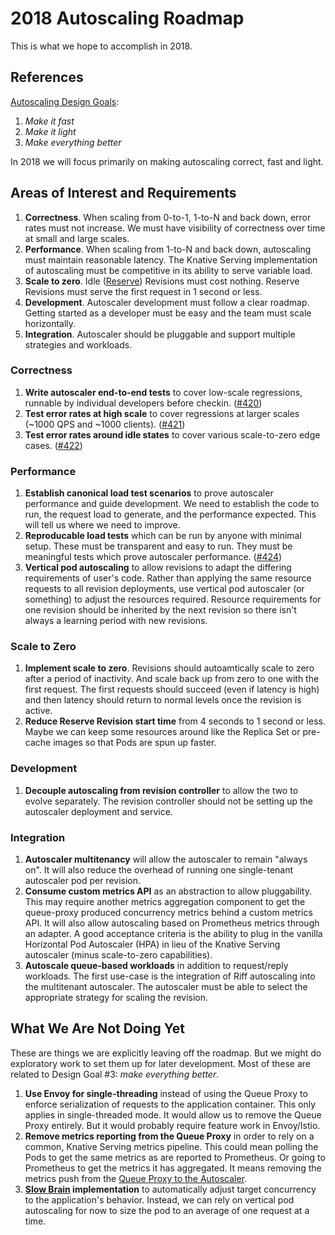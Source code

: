 # 2018 Autoscaling Roadmap

This is what we hope to accomplish in 2018.

## References

[Autoscaling Design Goals](README.md#design-goals):

1. _Make it fast_
2. _Make it light_
3. _Make everything better_

In 2018 we will focus primarily on making autoscaling correct, fast and light.

## Areas of Interest and Requirements

1. **Correctness**. When scaling from 0-to-1, 1-to-N and back down, error rates must not increase. We must have visibility of correctness over time at small and large scales.
2. **Performance**. When scaling from 1-to-N and back down, autoscaling must maintain reasonable latency. The Knative Serving implementation of autoscaling must be competitive in its ability to serve variable load.
3. **Scale to zero**. Idle ([Reserve](README.md#behavior)) Revisions must cost nothing. Reserve Revisions must serve the first request in 1 second or less.
4. **Development**. Autoscaler development must follow a clear roadmap. Getting started as a developer must be easy and the team must scale horizontally.
5. **Integration**. Autoscaler should be pluggable and support multiple strategies and workloads.

### Correctness

1. **Write autoscaler end-to-end tests** to cover low-scale regressions, runnable by individual developers before checkin. ([#420](https://github.com/knative/serving/issues/420))
2. **Test error rates at high scale** to cover regressions at larger scales (~1000 QPS and ~1000 clients). ([#421](https://github.com/knative/serving/issues/421))
3. **Test error rates around idle states** to cover various scale-to-zero edge cases. ([#422](https://github.com/knative/serving/issues/422))

### Performance

1. **Establish canonical load test scenarios** to prove autoscaler performance and guide development. We need to establish the code to run, the request load to generate, and the performance expected. This will tell us where we need to improve.
2. **Reproducable load tests** which can be run by anyone with minimal setup. These must be transparent and easy to run. They must be meaningful tests which prove autoscaler performance. ([#424](https://github.com/knative/serving/pull/424))
3. **Vertical pod autoscaling** to allow revisions to adapt the differing requirements of user's code. Rather than applying the same resource requests to all revision deployments, use vertical pod autoscaler (or something) to adjust the resources required. Resource requirements for one revision should be inherited by the next revision so there isn't always a learning period with new revisions.

### Scale to Zero

1. **Implement scale to zero**. Revisions should autoamtically scale to zero after a period of inactivity. And scale back up from zero to one with the first request. The first requests should succeed (even if latency is high) and then latency should return to normal levels once the revision is active.
2. **Reduce Reserve Revision start time** from 4 seconds to 1 second or less. Maybe we can keep some resources around like the Replica Set or pre-cache images so that Pods are spun up faster.

### Development

1. **Decouple autoscaling from revision controller** to allow the two to evolve separately. The revision controller should not be setting up the autoscaler deployment and service.

### Integration

1. **Autoscaler multitenancy** will allow the autoscaler to remain "always on". It will also reduce the overhead of running one single-tenant autoscaler pod per revision.
2. **Consume custom metrics API** as an abstraction to allow pluggability. This may require another metrics aggregation component to get the queue-proxy produced concurrency metrics behind a custom metrics API. It will also allow autoscaling based on Prometheus metrics through an adapter. A good acceptance criteria is the ability to plug in the vanilla Horizontal Pod Autoscaler (HPA) in lieu of the Knative Serving autoscaler (minus scale-to-zero capabilities).
3. **Autoscale queue-based workloads** in addition to request/reply workloads. The first use-case is the integration of Riff autoscaling into the multitenant autoscaler. The autoscaler must be able to select the appropriate strategy for scaling the revision.

## What We Are Not Doing Yet

These are things we are explicitly leaving off the roadmap. But we might do exploratory work to set them up for later development. Most of these are related to Design Goal #3: _make everything better_.

1. **Use Envoy for single-threading** instead of using the Queue Proxy to enforce serialization of requests to the application container. This only applies in single-threaded mode. It would allow us to remove the Queue Proxy entirely. But it would probably require feature work in Envoy/Istio.
2. **Remove metrics reporting from the Queue Proxy** in order to rely on a common, Knative Serving metrics pipeline. This could mean polling the Pods to get the same metrics as are reported to Prometheus. Or going to Prometheus to get the metrics it has aggregated. It means removing the metrics push from the [Queue Proxy to the Autoscaler](README.md#context).
3. **[Slow Brain](README.md#slow-brain--fast-brain) implementation** to automatically adjust target concurrency to the application's behavior. Instead, we can rely on vertical pod autoscaling for now to size the pod to an average of one request at a time.
